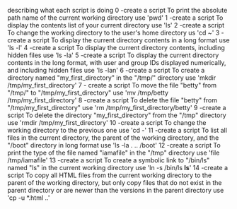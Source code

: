 describing what each script is doing
0 -create a script To print the absolute path name of the current working directory use 'pwd'
1 -create a script To display the contents list of your current directory use 'ls'
2 -create a script To change the working directory to the user's home directory us 'cd ~'
3 -create a script To display the current directory contents in a long format use 'ls -l'
4 -create a script To display the current directory contents, including hidden files use 'ls -la'
5 -create a script To display the current directory contents in the long format, with user and group IDs displayed numerically, and including hidden files use 'ls -lan'
6 -create a script To create a directory named "my_first_directory" in the "/tmp/" directory use 'mkdir /tmp/my_first_directory'
7 - create a script To move the file "betty" from "/tmp/" to "/tmp/my_first_directory" use 'mv /tmp/betty /tmp/my_first_directory'
8 -create a script To delete the file "betty" from "/tmp/my_first_directory" use 'rm /tmp/my_first_directory/betty'
9 -create a script To delete the directory "my_first_directory" from the "/tmp" directory use 'rmdir /tmp/my_first_directory'
10 -create a script To change the working directory to the previous one use 'cd -'
11 -create a script To list all files in the current directory, the parent of the working directory, and the "/boot" directory in long format use 'ls -la . .. /boot'
12 -create a script To print the type of the file named "iamafile" in the "/tmp" directory use 'file /tmp/iamafile'
13 -create a script To create a symbolic link to "/bin/ls" named "ls" in the current working directory use 'ln -s /bin/ls __ls__'
14 -create a script To copy all HTML files from the current working directory to the parent of the working directory, but only copy files that do not exist in the parent directory or are newer than the versions in the parent directory use 'cp -u *.html ..' 
